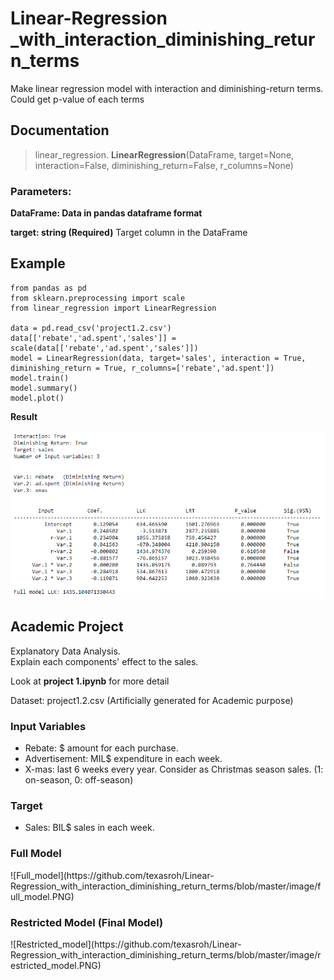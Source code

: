 # Linear-Regression<br>_with_interaction_diminishing_return_terms
Make linear regression model with interaction and diminishing-return terms. Could get p-value of each terms

<h2>Documentation</h2>


>linear_regression. <strong>LinearRegression</strong>(DataFrame, target=None, interaction=False, diminishing_return=False, r_columns=None)

<h3>Parameters:</h3>
<p><strong>DataFrame: Data in pandas dataframe format</strong></p>
<p><strong>target: string (Required)</strong>
  Target column in the DataFrame</p>


<h2>Example</h2>

```
from pandas as pd
from sklearn.preprocessing import scale
from linear_regression import LinearRegression

data = pd.read_csv('project1.2.csv')
data[['rebate','ad.spent','sales']] = scale(data[['rebate','ad.spent','sales']])
model = LinearRegression(data, target='sales', interaction = True, diminishing_return = True, r_columns=['rebate','ad.spent'])
model.train()
model.summary()
model.plot()
```

<p><strong>Result</strong></p>

![Example result](https://github.com/texasroh/Linear-Regression_with_interaction_diminishing_return_terms/blob/master/image/project%20result.PNG)




<h2>Academic Project</h2>
<p>Explanatory Data Analysis.<br>
Explain each components' effect to the sales.</p>
<p>Look at <strong>project 1.ipynb</strong> for more detail</p>
<p>Dataset: project1.2.csv  (Artificially generated for Academic purpose)</p>

<h3>Input Variables</h3>
<ul>
  <li>Rebate: $ amount for each purchase.</li>
  <li>Advertisement: MIL$ expenditure in each week.</li>
  <li>X-mas: last 6 weeks every year. Consider as Christmas season sales. (1: on-season, 0: off-season)</li>
</ul>

<h3>Target</h3>
<ul>
  <li>Sales: BIL$ sales in each week.</li>
</ul>

<h3>Full Model</h3>
![Full_model](https://github.com/texasroh/Linear-Regression_with_interaction_diminishing_return_terms/blob/master/image/full_model.PNG)

<h3>Restricted Model (Final Model)</h3>
![Restricted_model](https://github.com/texasroh/Linear-Regression_with_interaction_diminishing_return_terms/blob/master/image/restricted_model.PNG)
